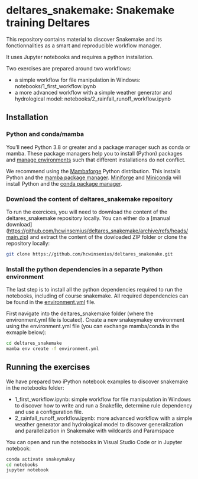 # deltares_snakemake: Snakemake training Deltares
This repository contains material to discover Snakemake and its fonctionnalities as a smart and reproducible workflow manager.

It uses Jupyter notebooks and requires a python installation.

Two exercises are prepared around two workflows:

- a simple workflow for file manipulation in Windows: notebooks/1_first_workflow.ipynb
- a more advanced workflow with a simple weather generator and hydrological model: notebooks/2_rainfall_runoff_workflow.ipynb

## Installation
### Python and conda/mamba
You’ll need Python 3.8 or greater and a package manager such as conda or mamba. These package managers help you to install (Python) packages and 
[manage environments](https://docs.conda.io/projects/conda/en/latest/user-guide/tasks/manage-environments.html) such that different installations do not conflict.

We recommend using the [Mambaforge](https://github.com/conda-forge/miniforge#mambaforge) Python distribution. This installs Python and the 
[mamba package manager](https://github.com/mamba-org/mamba). [Miniforge](https://github.com/conda-forge/miniforge) and 
[Miniconda](https://docs.conda.io/en/latest/miniconda.html) will install Python and the [conda package manager](https://docs.conda.io/en/latest/).

### Download the content of deltares_snakemake repository
To run the exercices, you will need to download the content of the deltares_snakemake repository locally. You can either do a [manual download]
(https://github.com/hcwinsemius/deltares_snakemake/archive/refs/heads/main.zip) and extract the content of the dowloaded ZIP folder or clone the repository locally:

``` bash
git clone https://github.com/hcwinsemius/deltares_snakemake.git
```

### Install the python dependencies in a separate Python environment
The last step is to install all the python dependencies required to run the notebooks, including of course snakemake. All required dependencies can be found
in the [environment.yml](https://github.com/hcwinsemius/deltares_snakemake/blob/main/environment.yml) file. 

First navigate into the deltares_snakemake folder (where the environment.yml file is located). Create a new snakeymakey environment using the environment.yml file 
(you can exchange mamba/conda in the exmaple below):

``` bash
cd deltares_snakemake
mamba env create -f environment.yml
```

## Running the exercises
We have prepared two iPython notebook examples to discover snakemake in the notebooks folder:

- 1_first_workflow.ipynb: simple workflow for file manipulation in Windows to discover how to write and run a Snakefile, determine rule dependency and use a configuration file.
- 2_rainfall_runoff_workflow.ipynb: more advanced workflow with a simple weather generator and hydrological model to discover generalization and parallelization in Snakemake with wildcards and Paramspace

You can open and run the notebooks in Visual Studio Code or in Jupyter notebook:

``` bash
conda activate snakeymakey
cd notebooks
jupyter notebook
```


